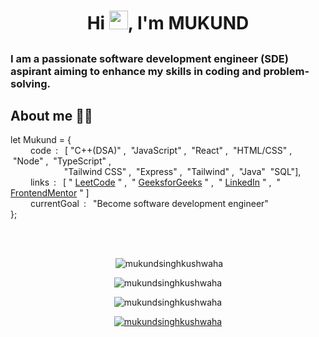 <h1 align="center">Hi 
  <img src="https://raw.githubusercontent.com/MartinHeinz/MartinHeinz/master/wave.gif" width="30px">, 
  I'm MUKUND</h1>

##
<h3 align="left">I am a passionate software development engineer (SDE) aspirant aiming to enhance my skills in coding and problem-solving.</h3>

## About me 👨‍💻

let Mukund = {
<br/>
&emsp; &emsp;code&ensp;: &ensp;[ "C++(DSA)" ,
                                &nbsp;"JavaScript" ,
                                &nbsp;"React" ,
                                &nbsp;"HTML/CSS" ,
                                &nbsp;"Node" ,
                                &nbsp;"TypeScript" ,
                                <br/>
&emsp;&emsp; &emsp;&emsp; &emsp;&nbsp;&nbsp;"Tailwind CSS" ,
                                &nbsp;"Express" ,
                                &nbsp;"Tailwind" ,
                                &nbsp;"Java"
                                &nbsp;"SQL"],  
&emsp; &emsp;links&ensp;: &ensp;[ " [LeetCode](https://leetcode.com/u/Mukund_Singh_Kushwaha/) " ,
                                 &nbsp;" [GeeksforGeeks](https://www.geeksforgeeks.org/user/mukundsinghkushwaha/) " ,
                                 &nbsp;" [LinkedIn](https://www.linkedin.com/in/mukund-singh--kushwaha/) " ,
                                 &nbsp;" [FrontendMentor](https://www.frontendmentor.io/profile/MUKUNDSINGHKUSHWAHA) " ]         
&emsp; &emsp;currentGoal&ensp;: &ensp;"Become software development engineer"
<br/>
};
##
<br/>
<p align="center">&nbsp;<img align="center" src="https://github-readme-stats.vercel.app/api?username=mukundsinghkushwaha&show_icons=true&locale=en&theme=dark" alt="mukundsinghkushwaha"  /></p>

<p align="center"><img align="center" src="https://github-readme-streak-stats.herokuapp.com/?user=mukundsinghkushwaha&theme=dark" alt="mukundsinghkushwaha" /></p>

<p align="center" ><img align="center" src="https://github-readme-stats.vercel.app/api/top-langs?username=mukundsinghkushwaha&show_icons=true&locale=en&layout=compact&theme=dark" alt="mukundsinghkushwaha" /></p>

<p align="center" ><a href="https://leetcode.com/u/Mukund_Singh_Kushwaha/"><img align="center" src="https://leetcard.jacoblin.cool/Mukund_Singh_Kushwaha/" alt="mukundsinghkushwaha" /></a></p>

